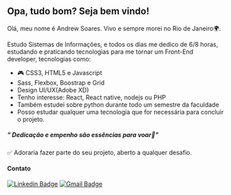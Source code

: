 ## Opa, tudo bom? Seja bem vindo!
Olá, meu nome é Andrew Soares. Vivo e sempre morei no Rio de Janeiro🌍.

Estudo Sistemas de Informações, e todos os dias me dedico de  6/8 horas, estudando e praticando tecnologias para me tornar um Front-End developer, tecnologias como:
- 🎮 CSS3, HTML5 e Javascript
-  Sass, Flexbox, Boostrap e Grid
-  Design UI/UX(Adobe XD)
 - Tenho interesse: React, React native, nodejs ou PHP
 - Também estudei sobre python durante todo um semestre da faculdade
 - Posso estudar qualquer uma tecnologia que for necessária para concluir o projeto.
##### " Dedicação e empenho são essências para voar🚀"
✅ Adoraria fazer parte do seu projeto, aberto a qualquer desafio.
#### Contato
[![Linkedin Badge](https://img.shields.io/badge/-LinkedIn-blue?style=flat-square&logo=Linkedin&logoColor=white&link=https://www.linkedin.com/in/andrew-soares-722643179/)](https://www.linkedin.com/in/andrew-soares-722643179/)     [![Gmail Badge](https://img.shields.io/badge/-Gmail-c14438?style=flat-square&logo=Gmail&logoColor=white&link=mailtoandrewsoares347@gmail.com)](mailto:andrewsoares347@gmail.com)
